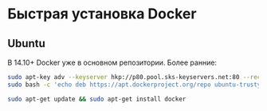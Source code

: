 # Быстрая установка Docker

## Ubuntu

В 14.10+ Docker уже в основном репозитории. Более ранние:

```bash
sudo apt-key adv --keyserver hkp://p80.pool.sks-keyservers.net:80 --recv-keys 58118E89F3A912897C070ADBF76221572C52609D
sudo bash -c 'echo deb https://apt.dockerproject.org/repo ubuntu-trusty main > /etc/apt/sources.list.d/docker.list'

sudo apt-get update && sudo apt-get install docker
```
